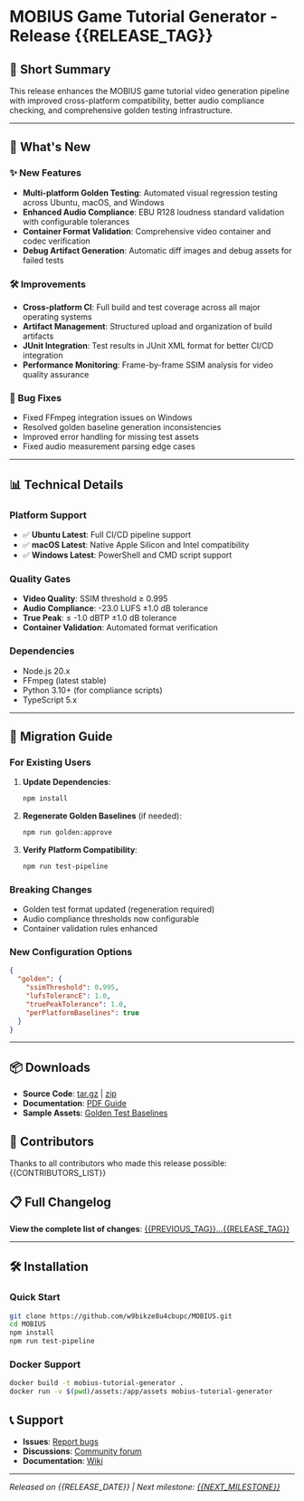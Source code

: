 # MOBIUS Game Tutorial Generator - Release {{RELEASE_TAG}}

## 🎯 Short Summary
This release enhances the MOBIUS game tutorial video generation pipeline with improved cross-platform compatibility, better audio compliance checking, and comprehensive golden testing infrastructure.

---

## 🚀 What's New

### ✨ New Features
- **Multi-platform Golden Testing**: Automated visual regression testing across Ubuntu, macOS, and Windows
- **Enhanced Audio Compliance**: EBU R128 loudness standard validation with configurable tolerances
- **Container Format Validation**: Comprehensive video container and codec verification
- **Debug Artifact Generation**: Automatic diff images and debug assets for failed tests

### 🛠️ Improvements
- **Cross-platform CI**: Full build and test coverage across all major operating systems
- **Artifact Management**: Structured upload and organization of build artifacts
- **JUnit Integration**: Test results in JUnit XML format for better CI/CD integration
- **Performance Monitoring**: Frame-by-frame SSIM analysis for video quality assurance

### 🐛 Bug Fixes
- Fixed FFmpeg integration issues on Windows
- Resolved golden baseline generation inconsistencies
- Improved error handling for missing test assets
- Fixed audio measurement parsing edge cases

---

## 📊 Technical Details

### Platform Support
- ✅ **Ubuntu Latest**: Full CI/CD pipeline support
- ✅ **macOS Latest**: Native Apple Silicon and Intel compatibility  
- ✅ **Windows Latest**: PowerShell and CMD script support

### Quality Gates
- **Video Quality**: SSIM threshold ≥ 0.995
- **Audio Compliance**: -23.0 LUFS ±1.0 dB tolerance
- **True Peak**: ≤ -1.0 dBTP ±1.0 dB tolerance
- **Container Validation**: Automated format verification

### Dependencies
- Node.js 20.x
- FFmpeg (latest stable)
- Python 3.10+ (for compliance scripts)
- TypeScript 5.x

---

## 🔧 Migration Guide

### For Existing Users
1. **Update Dependencies**:
   ```bash
   npm install
   ```

2. **Regenerate Golden Baselines** (if needed):
   ```bash
   npm run golden:approve
   ```

3. **Verify Platform Compatibility**:
   ```bash
   npm run test-pipeline
   ```

### Breaking Changes
- Golden test format updated (regeneration required)
- Audio compliance thresholds now configurable
- Container validation rules enhanced

### New Configuration Options
```json
{
  "golden": {
    "ssimThreshold": 0.995,
    "lufsTolerancE": 1.0,
    "truePeakTolerance": 1.0,
    "perPlatformBaselines": true
  }
}
```

---

## 📦 Downloads

- **Source Code**: [tar.gz]({{TARBALL_URL}}) | [zip]({{ZIPBALL_URL}})
- **Documentation**: [PDF Guide]({{DOCS_URL}})
- **Sample Assets**: [Golden Test Baselines]({{BASELINES_URL}})

## 🤝 Contributors

Thanks to all contributors who made this release possible:
{{CONTRIBUTORS_LIST}}

## 📋 Full Changelog

**View the complete list of changes**: [{{PREVIOUS_TAG}}...{{RELEASE_TAG}}]({{COMPARE_URL}})

---

## 🛠️ Installation

### Quick Start
```bash
git clone https://github.com/w9bikze8u4cbupc/MOBIUS.git
cd MOBIUS
npm install
npm run test-pipeline
```

### Docker Support
```bash
docker build -t mobius-tutorial-generator .
docker run -v $(pwd)/assets:/app/assets mobius-tutorial-generator
```

## 📞 Support

- **Issues**: [Report bugs]({{ISSUES_URL}})
- **Discussions**: [Community forum]({{DISCUSSIONS_URL}})
- **Documentation**: [Wiki]({{WIKI_URL}})

---

*Released on {{RELEASE_DATE}} | Next milestone: [{{NEXT_MILESTONE}}]({{NEXT_MILESTONE_URL}})*